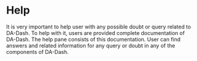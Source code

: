 # Help

It is very important to help user with any possible doubt or query related to DA-Dash. To help with it, users are provided complete documentation of DA-Dash. The help pane consists of this documentation. User can find answers and related information for any query or doubt in any of the components of DA-Dash.